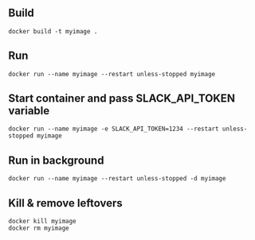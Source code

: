 ## Build
```
docker build -t myimage .
```

## Run
```
docker run --name myimage --restart unless-stopped myimage
```

## Start container and pass SLACK_API_TOKEN variable
```
docker run --name myimage -e SLACK_API_TOKEN=1234 --restart unless-stopped myimage
```

## Run in background
```
docker run --name myimage --restart unless-stopped -d myimage
```

## Kill & remove leftovers
```
docker kill myimage
docker rm myimage
```
